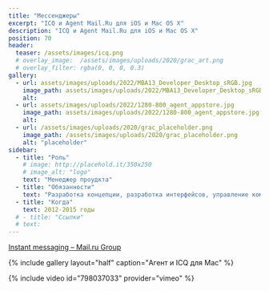 ```yaml
---
title: "Мессенджеры"
excerpt: "ICQ и Agent Mail.Ru для iOS и Mac OS X"
description: "ICQ и Agent Mail.Ru для iOS и Mac OS X"
position: 70
header:
  teaser: /assets/images/icq.png
  # overlay_image:  /assets/images/uploads/2020/grac_art.png
  # overlay_filter: rgba(0, 0, 0, 0.3)
gallery:
  - url: assets/images/uploads/2022/MBA13_Developer_Desktop_sRGB.jpg
    image_path: assets/images/uploads/2022/MBA13_Developer_Desktop_sRGB.jpg
    alt:
  - url: assets/images/uploads/2022/1280-800_agent_appstore.jpg
    image_path: assets/images/uploads/2022/1280-800_agent_appstore.jpg
    alt:
  - url: /assets/images/uploads/2020/grac_placeholder.png
    image_path: /assets/images/uploads/2020/grac_placeholder.png
    alt: "placeholder"
sidebar:
  - title: "Роль"
    # image: http://placehold.it/350x250
    # image_alt: "logo"
    text: "Менеджер проудкта"
  - title: "Обязанности"
    text: "Разработка концепции, разработка интерфейсов, управление командой"
  - title: "Когда"
    text: 2012-2015 годы
  # - title: "Ссылки"
  # text:
---
```


[Instant messaging – Mail.ru Group](https://corp.mail.ru/en/company/messengers/)

{% include gallery layout="half" caption="Агент и ICQ для Mac" %}

{% include video id="798037033" provider="vimeo" %}
